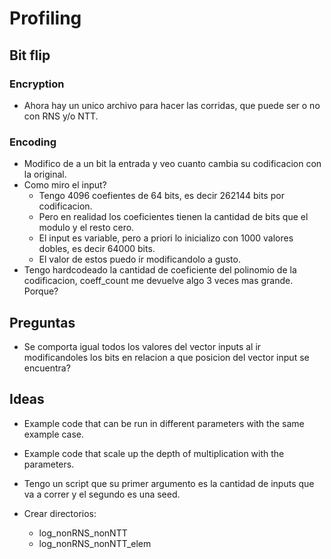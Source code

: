 # Profiling


## Bit flip

### Encryption

- Ahora hay un unico archivo para hacer las corridas, que puede ser o no con RNS y/o  NTT.

### Encoding

- Modifico de a un bit la entrada y veo cuanto cambia su codificacion con la original.
- Como miro el input?
    - Tengo 4096 coefientes de 64 bits, es decir 262144 bits por codificacion.
    - Pero en realidad los coeficientes tienen la cantidad de bits que el modulo y el resto cero.
    - El input es variable, pero a priori lo inicializo con 1000 valores dobles, es decir 64000 bits.
    - El valor de estos puedo ir modificandolo a gusto.
- Tengo hardcodeado la cantidad de coeficiente del polinomio de la codificacion, coeff_count me devuelve
algo 3 veces mas grande. Porque?

## Preguntas

- Se comporta igual todos los valores del vector inputs al ir modificandoles los bits en relacion a que posicion
del vector input se encuentra?

## Ideas

- Example code that can be run in different parameters with the same example case.
- Example code that scale up the depth of multiplication with the parameters.



- Tengo un script que su primer argumento es la cantidad de inputs que va a correr y el
segundo es una seed.
- Crear directorios:
    - log_nonRNS_nonNTT
    - log_nonRNS_nonNTT_elem

